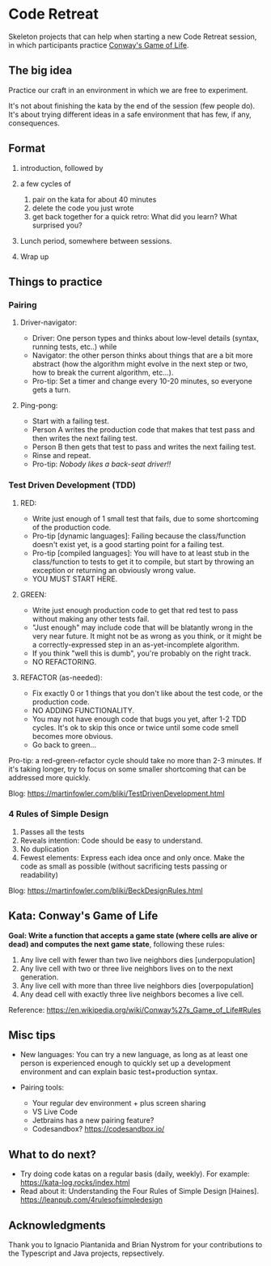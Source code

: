 # Code Retreat

Skeleton projects that can help when starting a new Code Retreat session, in
which participants practice [Conway's Game of
Life](https://en.wikipedia.org/wiki/Conway%27s_Game_of_Life#Rules).


## The big idea

Practice our craft in an environment in which we are free to experiment.

It's not about finishing the kata by the end of the session (few people do).
It's about trying different ideas in a safe environment that has few, if any,
consequences.


## Format

1. introduction, followed by
1. a few cycles of

   1. pair on the kata for about 40 minutes
   2. delete the code you just wrote
   3. get back together for a quick retro: What did you learn?  What surprised you?
2. Lunch period, somewhere between sessions.
3. Wrap up


## Things to practice
### Pairing

1. Driver-navigator:

   * Driver: One person types and thinks about low-level details (syntax,
     running tests, etc..) while
   * Navigator: the other person thinks about things that are a bit more
     abstract (how the algorithm might evolve in the next step or two, how to
     break the current algorithm, etc...).
   * Pro-tip: Set a timer and change every 10-20 minutes, so everyone gets a
     turn.
2. Ping-pong:

   * Start with a failing test.
   * Person A writes the production code that makes that test pass and then
     writes the next failing test.
   * Person B then gets that test to pass and writes the next failing test.
   * Rinse and repeat.
   * Pro-tip: _Nobody likes a back-seat driver!!_


### Test Driven Development (TDD)

1. RED:

   * Write just enough of 1 small test that fails, due to some shortcoming of
     the production code.
   * Pro-tip [dynamic languages]: Failing because the class/function doesn't
     exist yet, is a good starting point for a failing test.
   * Pro-tip [compiled languages]: You will have to at least stub in the
     class/function to tests to get it to compile, but start by throwing an
     exception or returning an obviously wrong value.
   * YOU MUST START HERE.

2. GREEN:

   * Write just enough production code to get that red test to pass without
     making any other tests fail.
   * "Just enough" may include code that will be blatantly wrong in the very
     near future.  It might not be as wrong as you think, or it might be a
     correctly-expressed step in an as-yet-incomplete algorithm.
   * If you think "well this is dumb", you're probably on the right track.
   * NO REFACTORING.

3. REFACTOR (as-needed):

   * Fix exactly 0 or 1 things that you don't like about the test code, or the
     production code.
   * NO ADDING FUNCTIONALITY.
   * You may not have enough code that bugs you yet, after 1-2 TDD cycles.  It's
     ok to skip this once or twice until some code smell becomes more obvious.
   * Go back to green...

Pro-tip: a red-green-refactor cycle should take no more than 2-3 minutes.  If
it's taking longer, try to focus on some smaller shortcoming that can be
addressed more quickly.

Blog: https://martinfowler.com/bliki/TestDrivenDevelopment.html


### 4 Rules of Simple Design

1. Passes all the tests
1. Reveals intention: Code should be easy to understand.
1. No duplication
1. Fewest elements: Express each idea once and only once.  Make the code as
   small as possible (without sacrificing tests passing or readability)

Blog: https://martinfowler.com/bliki/BeckDesignRules.html


## Kata: Conway's Game of Life

**Goal: Write a function that accepts a game state (where cells are alive or
dead) and computes the next game state**, following these rules:

1. Any live cell with fewer than two live neighbors dies [underpopulation]
1. Any live cell with two or three live neighbors lives on to the next
   generation.
1. Any live cell with more than three live neighbors dies [overpopulation]
1. Any dead cell with exactly three live neighbors becomes a live cell.

Reference: https://en.wikipedia.org/wiki/Conway%27s_Game_of_Life#Rules


## Misc tips

* New languages: You can try a new language, as long as at least one person is
  experienced enough to quickly set up a development environment and can explain
  basic test+production syntax.
* Pairing tools:

   * Your regular dev environment + plus screen sharing
   * VS Live Code
   * Jetbrains has a new pairing feature?
   * Codesandbox? https://codesandbox.io/


## What to do next?

* Try doing code katas on a regular basis (daily, weekly).  For example:
  https://kata-log.rocks/index.html
* Read about it: Understanding the Four Rules of Simple Design [Haines].
  https://leanpub.com/4rulesofsimpledesign


## Acknowledgments

Thank you to Ignacio Piantanida and Brian Nystrom for your contributions to the
Typescript and Java projects, repsectively.
